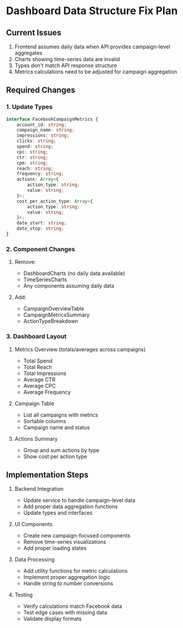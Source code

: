 # Dashboard Data Structure Fix Plan

## Current Issues
1. Frontend assumes daily data when API provides campaign-level aggregates
2. Charts showing time-series data are invalid
3. Types don't match API response structure
4. Metrics calculations need to be adjusted for campaign aggregation

## Required Changes

### 1. Update Types
```typescript
interface FacebookCampaignMetrics {
    account_id: string;
    campaign_name: string;
    impressions: string;
    clicks: string;
    spend: string;
    cpc: string;
    ctr: string;
    cpm: string;
    reach: string;
    frequency: string;
    actions: Array<{
        action_type: string;
        value: string;
    }>;
    cost_per_action_type: Array<{
        action_type: string;
        value: string;
    }>;
    date_start: string;
    date_stop: string;
}
```

### 2. Component Changes
1. Remove:
   - DashboardCharts (no daily data available)
   - TimeSeriesCharts
   - Any components assuming daily data

2. Add:
   - CampaignOverviewTable
   - CampaignMetricsSummary
   - ActionTypeBreakdown

### 3. Dashboard Layout
1. Metrics Overview (totals/averages across campaigns)
   - Total Spend
   - Total Reach
   - Total Impressions
   - Average CTR
   - Average CPC
   - Average Frequency

2. Campaign Table
   - List all campaigns with metrics
   - Sortable columns
   - Campaign name and status

3. Actions Summary
   - Group and sum actions by type
   - Show cost per action type

## Implementation Steps

1. Backend Integration
   - Update service to handle campaign-level data
   - Add proper data aggregation functions
   - Update types and interfaces

2. UI Components
   - Create new campaign-focused components
   - Remove time-series visualizations
   - Add proper loading states

3. Data Processing
   - Add utility functions for metric calculations
   - Implement proper aggregation logic
   - Handle string to number conversions

4. Testing
   - Verify calculations match Facebook data
   - Test edge cases with missing data
   - Validate display formats